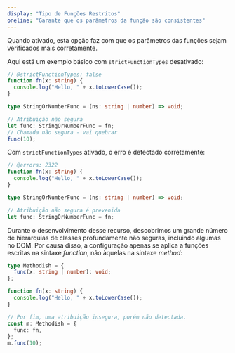 ```yaml
---
display: "Tipo de Funções Restritos"
oneline: "Garante que os parâmetros da função são consistentes"
---
```


Quando ativado, esta opção faz com que os parâmetros das funções sejam verificados mais corretamente.

Aqui está um exemplo básico com `strictFunctionTypes` desativado:

```ts twoslash
// @strictFunctionTypes: false
function fn(x: string) {
  console.log("Hello, " + x.toLowerCase());
}

type StringOrNumberFunc = (ns: string | number) => void;

// Atribuição não segura
let func: StringOrNumberFunc = fn;
// Chamada não segura - vai quebrar
func(10);
```

Com `strictFunctionTypes` ativado, o erro é detectado corretamente:

```ts twoslash
// @errors: 2322
function fn(x: string) {
  console.log("Hello, " + x.toLowerCase());
}

type StringOrNumberFunc = (ns: string | number) => void;

// Atribuição não segura é prevenida
let func: StringOrNumberFunc = fn;
```

Durante o desenvolvimento desse recurso, descobrimos um grande número de hierarquias de classes profundamente não seguras, incluindo algumas no DOM.
Por causa disso, a configuração apenas se aplica a funções escritas na sintaxe _function_, não àquelas na sintaxe _method_:

```ts twoslash
type Methodish = {
  func(x: string | number): void;
};

function fn(x: string) {
  console.log("Hello, " + x.toLowerCase());
}

// Por fim, uma atribuição insegura, porém não detectada.
const m: Methodish = {
  func: fn,
};
m.func(10);
```
